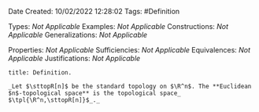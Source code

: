 <div class="topSpace"></div>

Date Created: 10/02/2022 12:28:02
Tags: #Definition

Types: _Not Applicable_
Examples: _Not Applicable_
Constructions: _Not Applicable_
Generalizations: _Not Applicable_

Properties: _Not Applicable_
Sufficiencies: _Not Applicable_
Equivalences: _Not Applicable_
Justifications: _Not Applicable_

``` ad-Definition
title: Definition.

_Let $\sttopR[n]$ be the standard topology on $\R^n$. The **Euclidean $n$-topological space** is the topological space_ $\tpl{\R^n,\sttopR[n]}$_._

```
